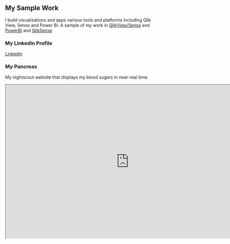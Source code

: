 ## My Sample Work

I build visualizations and apps various tools and platforms including Qlik View, Sense and Power BI. 
A sample of my work in 
[QlikView/Sense](https://rashmicool.github.io/qlik/Portfolio_QlikV2.pdf) and 
[PowerBI](https://rashmicool.github.io/qlik/Portfolio_PowerBI.pdf) and 
[QlikSense](https://rashmicool.github.io/qlik/PimaDiabetesPPT.pptx)


### My LinkedIn Profile
[LinkedIn](https://www.linkedin.com/in/rashmi-deshpande-5a325a139/)

### My Pancreas
My nightscout website that displays my blood sugars in near-real time.
<iframe src="https://rashdexcgm.herokuapp.com" height="500" width="800"></iframe> 
